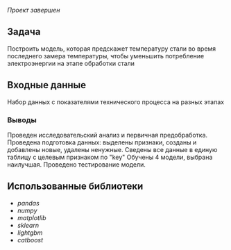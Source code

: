 *Проект завершен*

## Задача
Построить модель, которая предскажет температуру стали во время последнего замера температуры, чтобы уменьшить потребление электроэнергии на этапе обработки стали

## Входные данные
Набор данных с показателями технического процесса на разных этапах

### Выводы
Проведен исследовательский анализ и первичная предобработка.
Проведена подготовка данных: выделены признаки, созданы и добавлены новые, удалены ненужные.
Сведены все данные в единую таблицу с целевым признаком по "key"
Обучены 4 модели, выбрана наилучшая.
Проведено тестирование модели.

## Использованные библиотеки
- *pandas*
- *numpy*
- *matplotlib*
- *sklearn*
- *lightgbm*
- *catboost*




